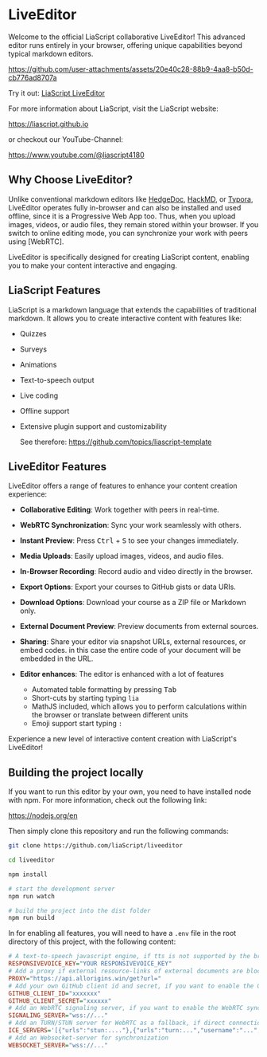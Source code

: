 # LiveEditor

Welcome to the official LiaScript collaborative LiveEditor! This advanced editor runs entirely in your browser, offering unique capabilities beyond typical markdown editors.

https://github.com/user-attachments/assets/20e40c28-88b9-4aa8-b50d-cb776ad8707a

Try it out: [LiaScript LiveEditor](https://liascript.github.io/LiveEditor/)

For more information about LiaScript, visit the LiaScript website:

https://liascript.github.io

or checkout our YouTube-Channel:

https://www.youtube.com/@liascript4180

## Why Choose LiveEditor?

Unlike conventional markdown editors like [HedgeDoc](https://hedgedoc.org), [HackMD](https://hackmd.io), or [Typora](https://typora.io/), LiveEditor operates fully in-browser and can also be installed and used offline, since it is a Progressive Web App too. Thus, when you upload images, videos, or audio files, they remain stored within your browser. If you switch to online editing mode, you can synchronize your work with peers using [WebRTC].

LiveEditor is specifically designed for creating LiaScript content, enabling you to make your content interactive and engaging.

## LiaScript Features

LiaScript is a markdown language that extends the capabilities of traditional markdown. It allows you to create interactive content with features like:

- Quizzes
- Surveys
- Animations
- Text-to-speech output
- Live coding
- Offline support
- Extensive plugin support and customizability

  See therefore: https://github.com/topics/liascript-template

## LiveEditor Features

LiveEditor offers a range of features to enhance your content creation experience:

- **Collaborative Editing**: Work together with peers in real-time.
- **WebRTC Synchronization**: Sync your work seamlessly with others.
- **Instant Preview**: Press <kbd>Ctrl</kbd> + <kbd>S</kbd> to see your changes immediately.
- **Media Uploads**: Easily upload images, videos, and audio files.
- **In-Browser Recording**: Record audio and video directly in the browser.
- **Export Options**: Export your courses to GitHub gists or data URIs.
- **Download Options**: Download your course as a ZIP file or Markdown only.
- **External Document Preview**: Preview documents from external sources.
- **Sharing**: Share your editor via snapshot URLs, external resources, or embed codes.
  in this case the entire code of your document will be embedded in the URL.
- **Editor enhances**: The editor is enhanced with a lot of features

  - Automated table formatting by pressing <kbd>Tab</kbd>
  - Short-cuts by starting typing `lia`
  - MathJS included, which allows you to perform calculations within the browser or translate between different units
  - Emoji support start typing `:`

Experience a new level of interactive content creation with LiaScript's LiveEditor!

## Building the project locally

If you want to run this editor by your own, you need to have installed node with npm.
For more information, check out the following link:

https://nodejs.org/en

Then simply clone this repository and run the following commands:

```bash
git clone https://github.com/liaScript/liveeditor

cd liveeditor

npm install

# start the development server
npm run watch

# build the project into the dist folder
npm run build
```

In for enabling all features, you will need to have a `.env` file in the root directory of this project, with the following content:

```ini
# A text-to-speech javascript engine, if tts is not supported by the browser
RESPONSIVEVOICE_KEY="YOUR RESPONSIVEVOICE_KEY"
# Add a proxy if external resource-links of external documents are blocked by CORS
PROXY="https://api.allorigins.win/get?url="
# Add your own GitHub client id and secret, if you want to enable the GitHub export
GITHUB_CLIENT_ID="xxxxxxx"
GITHUB_CLIENT_SECRET="xxxxxx"
# Add an WebRTC signaling server, if you want to enable the WebRTC synchronization
SIGNALING_SERVER="wss://..."
# Add an TURN/STUN server for WebRTC as a fallback, if direct connections are not possible
ICE_SERVERS='[{"urls":"stun:...."},{"urls":"turn:...","username":"...","credential":"...}, ...]'
# Add an Websocket-server for synchronization
WEBSOCKET_SERVER="wss://..."
```
